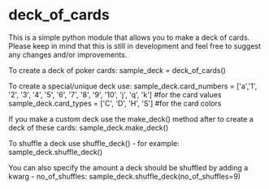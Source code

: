 # deck_of_cards
This is a simple python module that allows you to make a deck of cards.
Please keep in mind that this is still in development and feel free to suggest any changes and/or improvements.

To create a deck of poker cards:
sample_deck = deck_of_cards()

To create a special/unique deck use:
sample_deck.card_numbers = ['a','1', '2', '3', '4', '5', '6', '7', '8', '9',
                            '10', 'j', 'q', 'k']  #for the card values
sample_deck.card_types = ['C', 'D', 'H', 'S']          #for the card colors

If you make a custom deck use the make_deck() method after to create a deck of these cards:
sample_deck.make_deck()

To shuffle a deck use shuffle_deck() - for example:
sample_deck.shuffle_deck()

You can also specify the amount a deck should be shuffled by adding a kwarg - no_of_shuffles:
sample_deck.shuffle_deck(no_of_shuffles=9)

